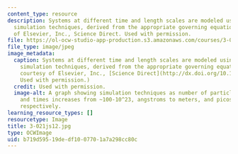```yaml
---
content_type: resource
description: Systems at different time and length scales are modeled using different
  simulation techniques, derived from the appropriate governing equations. Image courtesy
  of Elsevier, Inc., Science Direct. Used with permission.
file: https://ol-ocw-studio-app-production.s3.amazonaws.com/courses/3-021j-introduction-to-modeling-and-simulation-spring-2012/b719d59519dedf1007701a7a298cc80c_3-021js12.jpg
file_type: image/jpeg
image_metadata:
  caption: Systems at different time and length scales are modeled using different
    simulation techniques, derived from the appropriate governing equations. (Image
    courtesy of Elsevier, Inc., [Science Direct](http://dx.doi.org/10.1016/S1369-7021(07)70208-0).
    Used with permission.)
  credit: Used with permission.
  image-alt: A graph showing simulation techniques as number of particles, lengths,
    and times increases from ~100-10^23, angstroms to meters, and picoseconds to seconds,
    respectively.
learning_resource_types: []
resourcetype: Image
title: 3-021js12.jpg
type: OCWImage
uid: b719d595-19de-df10-0770-1a7a298cc80c
---
```

